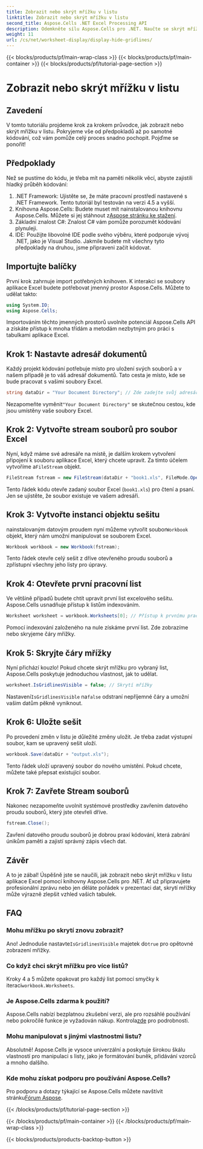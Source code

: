 ```yaml
---
title: Zobrazit nebo skrýt mřížku v listu
linktitle: Zobrazit nebo skrýt mřížku v listu
second_title: Aspose.Cells .NET Excel Processing API
description: Odemkněte sílu Aspose.Cells pro .NET. Naučte se skrýt mřížku v listech aplikace Excel, díky čemuž budou vaše data vizuálně přitažlivější.
weight: 11
url: /cs/net/worksheet-display/display-hide-gridlines/
---
```


{{< blocks/products/pf/main-wrap-class >}}
{{< blocks/products/pf/main-container >}}
{{< blocks/products/pf/tutorial-page-section >}}

# Zobrazit nebo skrýt mřížku v listu

## Zavedení
V tomto tutoriálu projdeme krok za krokem průvodce, jak zobrazit nebo skrýt mřížku v listu. Pokryjeme vše od předpokladů až po samotné kódování, což vám pomůže celý proces snadno pochopit. Pojďme se ponořit!
## Předpoklady
Než se pustíme do kódu, je třeba mít na paměti několik věcí, abyste zajistili hladký průběh kódování:
1. .NET Framework: Ujistěte se, že máte pracovní prostředí nastavené s .NET Framework. Tento tutoriál byl testován na verzi 4.5 a vyšší.
2.  Knihovna Aspose.Cells: Budete muset mít nainstalovanou knihovnu Aspose.Cells. Můžete si jej stáhnout z[Aspose stránku ke stažení](https://releases.aspose.com/cells/net/).
3. Základní znalost C#: Znalost C# vám pomůže porozumět kódování plynuleji.
4. IDE: Použijte libovolné IDE podle svého výběru, které podporuje vývoj .NET, jako je Visual Studio.
Jakmile budete mít všechny tyto předpoklady na druhou, jsme připraveni začít kódovat.
## Importujte balíčky
První krok zahrnuje import potřebných knihoven. K interakci se soubory aplikace Excel budete potřebovat jmenný prostor Aspose.Cells. Můžete to udělat takto:
```csharp
using System.IO;
using Aspose.Cells;
```
Importováním těchto jmenných prostorů uvolníte potenciál Aspose.Cells API a získáte přístup k mnoha třídám a metodám nezbytným pro práci s tabulkami aplikace Excel.
## Krok 1: Nastavte adresář dokumentů
Každý projekt kódování potřebuje místo pro uložení svých souborů a v našem případě je to váš adresář dokumentů. Tato cesta je místo, kde se bude pracovat s vašimi soubory Excel.
```csharp
string dataDir = "Your Document Directory"; // Zde zadejte svůj adresář
```
 Nezapomeňte vyměnit`"Your Document Directory"` se skutečnou cestou, kde jsou umístěny vaše soubory Excel.
## Krok 2: Vytvořte stream souborů pro soubor Excel
 Nyní, když máme své adresáře na místě, je dalším krokem vytvoření připojení k souboru aplikace Excel, který chcete upravit. Za tímto účelem vytvoříme a`FileStream` objekt.
```csharp
FileStream fstream = new FileStream(dataDir + "book1.xls", FileMode.Open);
```
Tento řádek kódu otevře zadaný soubor Excel (`book1.xls`) pro čtení a psaní. Jen se ujistěte, že soubor existuje ve vašem adresáři.
## Krok 3: Vytvořte instanci objektu sešitu
 nainstalovaným datovým proudem nyní můžeme vytvořit soubor`Workbook` objekt, který nám umožní manipulovat se souborem Excel.
```csharp
Workbook workbook = new Workbook(fstream);
```
Tento řádek otevře celý sešit z dříve otevřeného proudu souborů a zpřístupní všechny jeho listy pro úpravy.
## Krok 4: Otevřete první pracovní list
Ve většině případů budete chtít upravit první list excelového sešitu. Aspose.Cells usnadňuje přístup k listům indexováním.
```csharp
Worksheet worksheet = workbook.Worksheets[0]; // Přístup k prvnímu pracovnímu listu
```
Pomocí indexování založeného na nule získáme první list. Zde zobrazíme nebo skryjeme čáry mřížky.
## Krok 5: Skryjte čáry mřížky
Nyní přichází kouzlo! Pokud chcete skrýt mřížku pro vybraný list, Aspose.Cells poskytuje jednoduchou vlastnost, jak to udělat.
```csharp
worksheet.IsGridlinesVisible = false; // Skrytí mřížky
```
 Nastavení`IsGridlinesVisible` na`false` odstraní nepříjemné čáry a umožní vašim datům pěkně vyniknout.
## Krok 6: Uložte sešit
Po provedení změn v listu je důležité změny uložit. Je třeba zadat výstupní soubor, kam se upravený sešit uloží.
```csharp
workbook.Save(dataDir + "output.xls");
```
Tento řádek uloží upravený soubor do nového umístění. Pokud chcete, můžete také přepsat existující soubor.
## Krok 7: Zavřete Stream souborů
Nakonec nezapomeňte uvolnit systémové prostředky zavřením datového proudu souborů, který jste otevřeli dříve.
```csharp
fstream.Close();
```
Zavření datového proudu souborů je dobrou praxí kódování, která zabrání únikům paměti a zajistí správný zápis všech dat.
## Závěr
A to je zábal! Úspěšně jste se naučili, jak zobrazit nebo skrýt mřížku v listu aplikace Excel pomocí knihovny Aspose.Cells pro .NET. Ať už připravujete profesionální zprávu nebo jen děláte pořádek v prezentaci dat, skrytí mřížky může výrazně zlepšit vzhled vašich tabulek. 
## FAQ
### Mohu mřížku po skrytí znovu zobrazit?
 Ano! Jednoduše nastavte`IsGridlinesVisible` majetek do`true` pro opětovné zobrazení mřížky.
### Co když chci skrýt mřížku pro více listů?
 Kroky 4 a 5 můžete opakovat pro každý list pomocí smyčky k iteraci`workbook.Worksheets`.
### Je Aspose.Cells zdarma k použití?
Aspose.Cells nabízí bezplatnou zkušební verzi, ale pro rozsáhlé používání nebo pokročilé funkce je vyžadován nákup. Kontrola[zde](https://purchase.aspose.com/buy) pro podrobnosti.
### Mohu manipulovat s jinými vlastnostmi listu?
Absolutně! Aspose.Cells je vysoce univerzální a poskytuje širokou škálu vlastností pro manipulaci s listy, jako je formátování buněk, přidávání vzorců a mnoho dalšího.
### Kde mohu získat podporu pro používání Aspose.Cells?
 Pro podporu a dotazy týkající se Aspose.Cells můžete navštívit stránku[Fórum Aspose](https://forum.aspose.com/c/cells/9).

{{< /blocks/products/pf/tutorial-page-section >}}

{{< /blocks/products/pf/main-container >}}
{{< /blocks/products/pf/main-wrap-class >}}

{{< blocks/products/products-backtop-button >}}
